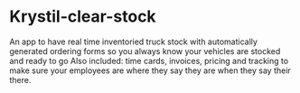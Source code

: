 # Krystil-clear-stock
An app to have real time inventoried truck stock with automatically generated ordering forms so you always know your vehicles are stocked and ready to go
Also included: time cards, invoices, pricing and tracking to make sure your employees are where they say they are when they say their there. 
